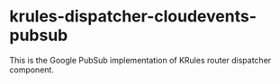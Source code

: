 # krules-dispatcher-cloudevents-pubsub

This is the Google PubSub implementation of KRules router dispatcher component. 